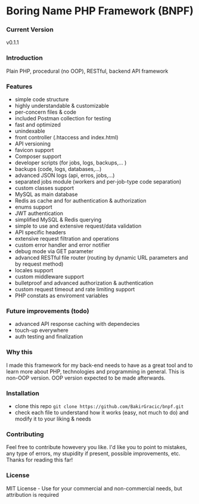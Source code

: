 # Boring Name PHP Framework (BNPF)

### Current Version
v0.1.1

### Introduction
Plain PHP, procedural (no OOP), RESTful, backend API framework

### Features
- simple code structure
- highly understandable & customizable
- per-concern files & code
- included Postman collection for testing
- fast and optimized
- unindexable
- front controller (.htaccess and index.html)
- API versioning
- favicon support
- Composer support
- developer scripts (for jobs, logs, backups,... )
- backups (code, logs, databases,...)
- advanced JSON logs (api, erros, jobs,...)
- separated jobs module (workers and per-job-type code separation)
- custom classes support
- MySQL as main database
- Redis as cache and for authentication & authorization
- enums support
- JWT authentication
- simplified MySQL & Redis querying
- simple to use and extensive request/data validation
- API specific headers
- extensive request filtration and operations
- custom error handler and error notifier
- debug mode via GET parameter
- advanced RESTful file router (routing by dynamic URL parameters and by request method)
- locales support
- custom middleware support
- bulletproof and advanced authorization & authentication
- custom request timeout and rate limiting support
- PHP constats as enviroment variables

### Future improvements (todo)
- advanced API response caching with dependecies
- touch-up everywhere
- auth testing and finalization

### Why this
I made this framework for my back-end needs to have as a great tool and to learn more about PHP, technologies and programming in general. This is non-OOP version. OOP version expected to be made afterwards.

### Installation
- clone this repo `git clone https://github.com/BakirGracic/bnpf.git`
- check each file to understand how it works (easy, not much to do) and modify it to your liking & needs

### Contributing
Feel free to contribute howevery you like. I'd like you to point to mistakes, any type of errors, my stupidity if present, possible improvements, etc. Thanks for reading this far!

### License
MIT License - Use for your commercial and non-commercial needs, but attribution is required

